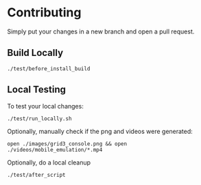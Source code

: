 # Contributing
Simply put your changes in a new branch and open a pull request.

## Build Locally
    ./test/before_install_build

## Local Testing
To test your local changes:

    ./test/run_locally.sh

Optionally, manually check if the png and videos were generated:

    open ./images/grid3_console.png && open ./videos/mobile_emulation/*.mp4

Optionally, do a local cleanup

    ./test/after_script

